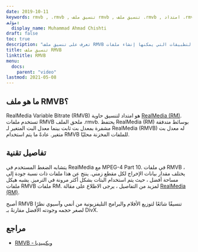 ```yaml
---
date: 2019-10-11
keywords: rmvb , .rmvb , تنسيق ملف rmvb , تنسيق ملف .rmvb , امتداد .rmvb , معدل نقل بيانات متغير RealMedia
مؤلف:
  display_name: Muhammad Ahmad Chishti
draft: false
toc: true
description: "تعرف على تنسيق ملف RMVB وواجهات برمجة التطبيقات التي يمكنها إنشاء ملفات RMVB وفتحها."
title: تنسيق ملف RMVB
linktitle: RMVB
menu:
  docs:
    parent: "video"
lastmod: 2021-05-08
---
```


## ما هو ملف RMVB؟

RealMedia Variable Bitrate (RMVB) هو امتداد لتنسيق حاوية [RealMedia (RM)](/ar/video/rm/). تستخدم ملفات RMVB ملحق الملف .rmvb. يحتفظ RealMedia (RM) بوسائط متدفقة مشفرة بمعدل بت ثابت بينما معدل البت المتغير لـ RealMedia (RMVB) له معدل بت متغير. عادةً ما يتم استخدام RMVB للملفات المخزنة محليًا.

## تفاصيل تقنية

يتشابه الضغط المستخدم في RealMedia مع MPEG-4 Part 10. في ملفات RMVB ، يختلف مقدار بيانات الإخراج لكل مقطع زمني. ينتج عن هذا ملفات ذات نسبة جودة إلى مساحة أفضل ، حيث يتم استخدام البتات بشكل أكثر مرونة في الترميز. يشبه هيكل ملفات RMVB ملفات RM. لمزيد من التفاصيل ، يرجى الاطلاع على مقالة [RealMedia (RM)](/ar/video/rm/).

أصبح RMVB تنسيقًا شائعًا لتوزيع الأفلام والبرامج التليفزيونية من أنمي وآسيوي نظرًا لصغر حجمه وجودته الأفضل مقارنةً بـ DivX.

## مراجع ##

- [RMVB - ويكيبيديا](https://en.wikipedia.org/wiki/RMVB)

